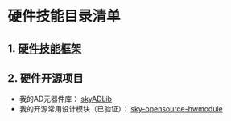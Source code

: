 # 硬件技能目录清单

## 1. [硬件技能框架](01硬件技能框架)

## 2. 硬件开源项目

- 我的AD元器件库： [skyADLib](http://xueyusky.cn/skyADLib/)
- 我的开源常用设计模块（已验证）： [sky-opensource-hwmodule]( https://xueyusky.cn/sky-opensource-hwmodule/ )

